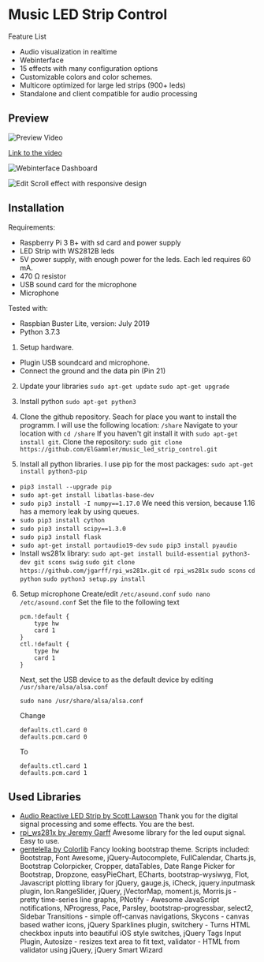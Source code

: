 

# Music LED Strip Control
Feature List

- Audio visualization in realtime
- Webinterface
- 15 effects with many configuration options
- Customizable colors and color schemes.
- Multicore optimized for large led strips (900+ leds)
- Standalone and client compatible for audio processing
## Preview

![Preview Video](https://raw.githubusercontent.com/ElGammler/music_led_strip_control/master/media/video.gif)

[Link to the video](https://www.youtube.com/watch?v=jAL1DfeYQI8)


![Webinterface Dashboard](https://raw.githubusercontent.com/ElGammler/music_led_strip_control/master/media/webinterface.png)

![Edit Scroll effect with responsive design](https://raw.githubusercontent.com/ElGammler/music_led_strip_control/master/media/webinterface_scroll_edit.png)

## Installation
Requirements:

 - Raspberry Pi 3 B+ with sd card and power supply
 - LED Strip with WS2812B leds
 - 5V power supply, with enough power for the leds. Each led requires 60 mA.
 - 470 Ω resistor
 - USB sound card for the microphone
 - Microphone

Tested with:
- Raspbian Buster Lite, version: July 2019
- Python 3.7.3

1. Setup hardware. 
- Plugin USB soundcard and microphone.
- Connect the ground and the data pin (Pin 21)

2. Update your libraries
`sudo apt-get update`
`sudo apt-get upgrade`

3. Install python
`sudo apt-get python3`

4. Clone the github repository.
Seach for place you want to install the programm. I will use the following location:
`/share`
Navigate to your location with `cd /share`
If you haven't git install it with `sudo apt-get install git`.
Clone the repository: `sudo git clone https://github.com/ElGammler/music_led_strip_control.git`
5. Install all python libraries. I use pip for the most packages: `sudo apt-get install python3-pip`
- `pip3 install --upgrade pip`
- `sudo apt-get install libatlas-base-dev`
- `sudo pip3 install -I numpy==1.17.0` 
We need this version, because 1.16 has a memory leak by using queues.
- `sudo pip3 install cython`
- `sudo pip3 install scipy==1.3.0`
- `sudo pip3 install flask`
- `sudo apt-get install portaudio19-dev`
`sudo pip3 install pyaudio`
- Install ws281x library:
`sudo apt-get install build-essential python3-dev git scons swig`
`sudo git clone https://github.com/jgarff/rpi_ws281x.git`
`cd rpi_ws281x`
`sudo scons`
`cd python`
`sudo python3 setup.py install`

6. Setup microphone
	Create/edit `/etc/asound.conf`
	`sudo nano /etc/asound.conf`
	Set the file to the following text
	```
	pcm.!default {
	    type hw
	    card 1
	}
	ctl.!default {
	    type hw
	    card 1
	}
	```
	Next, set the USB device to as the default device by editing  `/usr/share/alsa/alsa.conf`
	```
	sudo nano /usr/share/alsa/alsa.conf
	```

	Change

	```
	defaults.ctl.card 0
	defaults.pcm.card 0
	```
	To
	```
	defaults.ctl.card 1
	defaults.pcm.card 1
	```

## Used Libraries

 - [Audio Reactive LED Strip by Scott Lawson](https://github.com/scottlawsonbc/audio-reactive-led-strip)
Thank you for the digital signal processing and some effects. You are the best.
- [rpi_ws281x by Jeremy Garff](https://github.com/jgarff/rpi_ws281x)
Awesome library for the led ouput signal. Easy to use.
- [gentelella by Colorlib](https://github.com/ColorlibHQ/gentelella)
Fancy looking bootstrap theme.
Scripts included: Bootstrap, Font Awesome, jQuery-Autocomplete, FullCalendar, Charts.js, Bootstrap Colorpicker, Cropper, dataTables, Date Range Picker for Bootstrap, Dropzone, easyPieChart, ECharts, bootstrap-wysiwyg, Flot, Javascript plotting library for jQuery, gauge.js, iCheck, jquery.inputmask plugin, Ion.RangeSlider, jQuery, jVectorMap, moment.js, Morris.js - pretty time-series line graphs, PNotify - Awesome JavaScript notifications, NProgress, Pace, Parsley, bootstrap-progressbar, select2, Sidebar Transitions - simple off-canvas navigations, Skycons - canvas based wather icons, jQuery Sparklines plugin, switchery - Turns HTML checkbox inputs into beautiful iOS style switches, jQuery Tags Input Plugin, Autosize - resizes text area to fit text, validator - HTML from validator using jQuery, jQuery Smart Wizard

